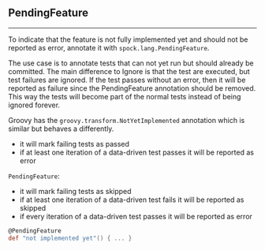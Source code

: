 ## PendingFeature
----

To indicate that the feature is not fully implemented yet and should not be reported as error, annotate it with `spock.lang.PendingFeature`.

The use case is to annotate tests that can not yet run but should already be committed. The main difference to Ignore is that the test are executed, but test failures are ignored. If the test passes without an error, then it will be reported as failure since the PendingFeature annotation should be removed. This way the tests will become part of the normal tests instead of being ignored forever.

Groovy has the `groovy.transform.NotYetImplemented` annotation which is similar but behaves a differently.

* it will mark failing tests as passed
* if at least one iteration of a data-driven test passes it will be reported as error

`PendingFeature`:

* it will mark failing tests as skipped
* if at least one iteration of a data-driven test fails it will be reported as skipped
* if every iteration of a data-driven test passes it will be reported as error

```groovy
@PendingFeature
def "not implemented yet"() { ... }
```
